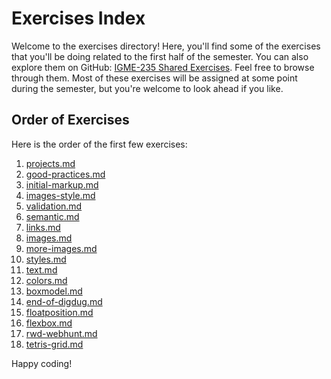 # Exercises Index

Welcome to the exercises directory! Here, you'll find some of the exercises that you'll be doing related to the first half of the semester. You can also explore them on GitHub: [IGME-235 Shared Exercises](https://github.com/rit-igm-web/igme-235-shared/tree/main/exercises). Feel free to browse through them. Most of these exercises will be assigned at some point during the semester, but you're welcome to look ahead if you like.

## Order of Exercises

Here is the order of the first few exercises:

1. [projects.md](projects.md)
2. [good-practices.md](good-practices.md)
3. [initial-markup.md](initial-markup.md)
4. [images-style.md](images-style.md)
5. [validation.md](validation.md)
6. [semantic.md](semantic.md)
7. [links.md](links.md)
8. [images.md](images.md)
9. [more-images.md](more-images.md)
10. [styles.md](styles.md)
11. [text.md](text.md)
12. [colors.md](colors.md)
13. [boxmodel.md](boxmodel.md)
14. [end-of-digdug.md](end-of-digdug.md)
15. [floatposition.md](floatposition.md)
16. [flexbox.md](flexbox.md)
17. [rwd-webhunt.md](rwd-webhunt.md)
18. [tetris-grid.md](tetris-grid.md)

Happy coding!
